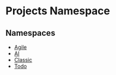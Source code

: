﻿---
uid: Projects
---
# Projects Namespace
## Namespaces
- [Agile](Projects.Agile.md)  
- [AI](Projects.AI.md)  
- [Classic](Projects.Classic.md)  
- [Todo](Projects.Todo.md)  


